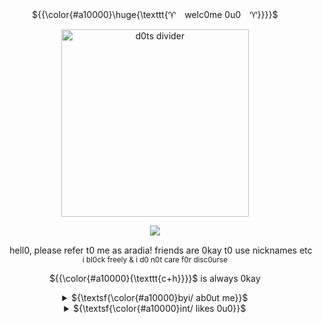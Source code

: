 <p align="center"> ${{\color{#a10000}\huge{\texttt{♈︎　welc0me 0u0　♈︎}}}}$ </p>
<p align="center"> 
<div align="center">
  <a href="https://files.catbox.moe/3mqecu.jpg" target="_blank"><img width="300" src="https://files.catbox.moe/8o5ohw.png" alt="d0ts divider"></a>

  ![](https://komarev.com/ghpvc/?username=aras0ule&color=a10000)
</div>

<div align="center">
</div> 
<p align="center"> <img width="15" height="15" src="https://files.catbox.moe/5fyn19.png"> hell0, please refer t0 me as aradia! friends are 0kay t0 use nicknames etc
<br> <sub> i bl0ck freely & i d0 n0t care f0r disc0urse</sub>
<p align="center"> 

<p align="center"> ${{\color{#a10000}{\texttt{c+h}}}}$ is always 0kay
<p align="center"> 
  
<div align="center"> 
          <!--  byi stuff 0u0  -->  
  <details>
  <summary>${\textsf{\color{#a10000}byi/ ab0ut me}}$</summary>
${{\color{#a10000}{\texttt{♈︎}}}}$ 18-20 y/0 gender-messy gh0st girl 
<br> ${{\color{#a10000}{\texttt{♈︎}}}}$ please d0 n0t expect me t0 act the same as the rest 0f us!
<br> ${{\color{#a10000}{\texttt{♈︎}}}}$ i am m0st c0mm0nly with ames, sage, 0r al0ne 0u0
<br> ${{\color{#a10000}{\texttt{♈︎}}}}$ i may c0me acr0ss as blunt and rather apathetic at first glance!
<br> ${{\color{#a10000}{\texttt{♈︎}}}}$ i l0se my visi0n temp0rarily a l0t
<br> ${{\color{#a10000}{\texttt{♈︎}}}}$ f0ggy mem0ry & mem0ry l0ss
  </details>
<div align="center">  
          <!--  dni stuff 0n0  -->  
  <details>
  <summary>${\textsf{\color{#a10000}int/ likes 0u0}}$</summary>
${{\color{#a10000}{\texttt{♈︎}}}}$ gh0sts/ z0mbies/ undead!
<br> ${{\color{#a10000}{\texttt{♈︎}}}}$ h0rr0r and c0nspiracy stuff
<br> ${{\color{#a10000}{\texttt{♈︎}}}}$ anat0my & b0nes!
<br> ${{\color{#a10000}{\texttt{♈︎}}}}$ hs and classpects 0u0
<br> ${{\color{#a10000}{\texttt{♈︎}}}}$ w0rd & number games
<br> ${{\color{#a10000}{\texttt{♈︎}}}}$ inscrypti0n!
  </details>
